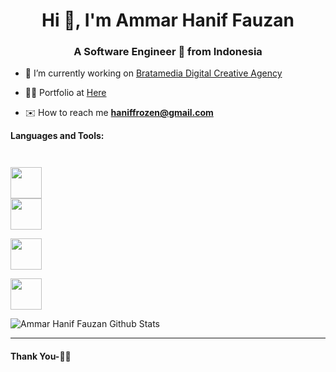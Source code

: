<h1 align="center">Hi 👋, I'm Ammar Hanif Fauzan</h1>
<h3 align="center">A Software Engineer 🚀 from Indonesia</h3>

- 🔭 I’m currently working on [Bratamedia Digital Creative Agency](https://bratamedia.com)

- 👨‍💻 Portfolio at [Here](https://github.com/ammarhaniffauzan/portofolio/blob/main/README.md)

- ✉️ How to reach me **haniffrozen@gmail.com**

**Languages and Tools:**  

<code>

<img height="50" src="https://santrikoding.com/storage/categories/YoSpx2AAk65JI5z9wsiYMY5z7i3vWCe06VUP3FC0.png">
<img height="50" src="https://santrikoding.com/storage/categories/cvwITZUdJRZIYg3zTz1iGdRFm08zLb7DIaazo5Cz.png">

<img height="50" src="https://santrikoding.com/storage/categories/iQMUiiTkloCSiqk3lSwpWtxnGqYjbfABjX2tAlHM.png">

<img height="50" src="https://santrikoding.com/storage/categories/MG6r9rmxJqYoZAzZi75UeFO6dVtDwpyou9Er6htp.png">
</code>

![Ammar Hanif Fauzan Github Stats](https://github-readme-stats.vercel.app/api?username=ammarhaniffauzan&show_icons=true&hide_border=true)

***********************************

#### Thank You-🙏🏼
